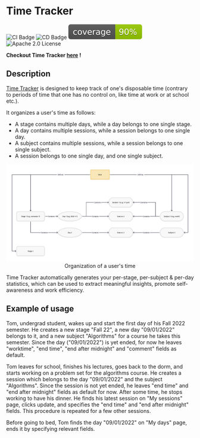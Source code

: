 # Time Tracker

![CI Badge](https://github.com/fxie520/Time-Tracker/actions/workflows/CI.yml/badge.svg)
![CD Badge](https://github.com/fxie520/Time-Tracker/actions/workflows/CD.yml/badge.svg)
![Test Coverage Badge](https://github.com/fxie520/Time-Tracker/blob/main/time_tracker/coverage.svg)
![Apache 2.0 License](https://img.shields.io/badge/License-Apache_2.0-blue.svg)

**Checkout Time Tracker [here](https://www.timetracker.club) !**

## Description

[Time Tracker](https://www.timetracker.club) is designed to keep track of one's disposable time 
(contrary to periods of time that one has no control on, like time at work or at school etc.).

It organizes a user's time as follows:
- A stage contains multiple days, while a day belongs to one single stage.
- A day contains multiple sessions, while a session belongs to one single day.
- A subject contains multiple sessions, while a session belongs to one single subject.
- A session belongs to one single day, and one single subject.

<p align="center">
<img alt="" src="https://github.com/fxie520/Time-Tracker/blob/main/time_tracker/static/Time_organization.png"/>
Organization of a user's time
</p>

Time Tracker automatically generates your per-stage, per-subject & per-day statistics, 
which can be used to extract meaningful insights, promote self-awareness and work efficiency.

## Example of usage

Tom, undergrad student, wakes up and start the first day of his Fall 2022 semester. 
He creates a new stage "Fall 22", a new day "09/01/2022" belongs to it, and a new subject "Algorithms" for a course he takes this semester. Since the day ("09/01/2022") is yet ended, for now he leaves "worktime", "end time", "end after midnight" and "comment" fields as default.

Tom leaves for school, finishes his lectures, goes back to the dorm, and starts working on a problem set for the algorithms course.
He creates a session which belongs to the day "09/01/2022" and the subject "Algorithms". 
Since the session is not yet ended, he leaves "end time" and "end after midnight" fields as default for now.
After some time, he stops working to have his dinner. 
He finds his latest session on "My sessions" page, clicks update, and specifies the "end time" and "end after midnight" fields.
This procedure is repeated for a few other sessions. 

Before going to bed, Tom finds the day "09/01/2022" on "My days" page, ends it by specifying relevant fields.
